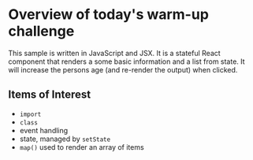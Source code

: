 # Overview of today's warm-up challenge

This sample is written in JavaScript and JSX. It is a stateful React component that renders a some basic information and a list from state. It will increase the persons age (and re-render the output) when clicked.

## Items of Interest

- `import`
- `class`
- event handling
- state, managed by `setState`
- `map()` used to render an array of items
